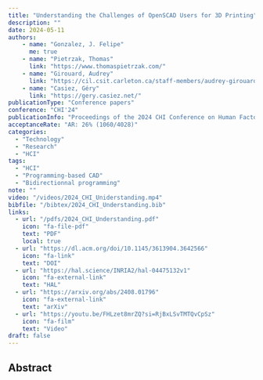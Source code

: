 ```yaml
---
title: "Understanding the Challenges of OpenSCAD Users for 3D Printing"
description: ""
date: 2024-05-11
authors: 
    - name: "Gonzalez, J. Felipe" 
      me: true
    - name: "Pietrzak, Thomas"
      link: "https://www.thomaspietrzak.com/"
    - name: "Girouard, Audrey"
      link: "https://cil.csit.carleton.ca/staff-members/audrey-girouard/"
    - name: "Casiez, Géry"
      link: "https://gery.casiez.net/"
publicationType: "Conference papers"
conference: "CHI'24"
publicationInfo: "Proceedings of the 2024 CHI Conference on Human Factors in Computing Systems"
acceptanceRate: "AR: 26% (1060/4028)"
categories:
  - "Technology"
  - "Research"
  - "HCI"
tags:
  - "HCI"
  - "Programming-based CAD"
  - "Bidirectionnal programming"
note: ""
video: "/videos/2024_CHI_Uniderstanding.mp4"
bibfile: "/bibtex/2024_CHI_Understanding.bib"
links:
  - url: "/pdfs/2024_CHI_Understanding.pdf"
    icon: "fa-file-pdf"
    text: "PDF"
    local: true
  - url: "https://dl.acm.org/doi/10.1145/3613904.3642566"
    icon: "fa-link"
    text: "DOI"
  - url: "https://hal.science/INRIA2/hal-04475132v1"
    icon: "fa-external-link"
    text: "HAL"
  - url: "https://arxiv.org/abs/2408.01796"
    icon: "fa-external-link"
    text: "arXiv"
  - url: "https://youtu.be/FHLzet8mrZQ?si=RjBxLSvTMTQvCpSz"
    icon: "fa-film"
    text: "Video"
draft: false
---
```



## Abstract